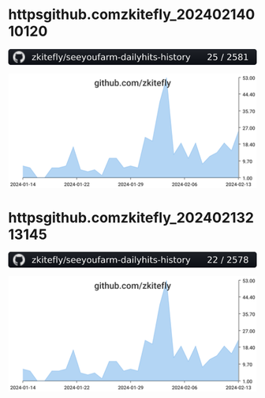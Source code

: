 # httpsgithub.comzkitefly_20240214010120
![httpsgithub.comzkitefly_20240214010120](/badgesvg/httpsgithub.comzkitefly_20240214010120.svg)

![httpsgithub.comzkitefly_20240214010120](/dailyhitssvg/httpsgithub.comzkitefly_20240214010120.svg)
# httpsgithub.comzkitefly_20240213213145
![httpsgithub.comzkitefly_20240213213145](/badgesvg/httpsgithub.comzkitefly_20240213213145.svg)

![httpsgithub.comzkitefly_20240213213145](/dailyhitssvg/httpsgithub.comzkitefly_20240213213145.svg)
